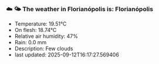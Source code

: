 ### ☁️ 🌤️  The weather in Florianópolis is: Florianópolis

- Temperature: 19.51°C
- On flesh: 18.74°C
- Relative air humidity: 47%
- Rain: 0.0 mm
- Description: Few clouds
- last updated: 2025-09-12T16:17:27.569406
